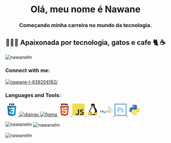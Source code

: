 <h1 align="center">Olá, meu nome é Nawane</h1>
<h3 align="center">Começando minha carreira no mundo da tecnologia. </h3>
<h2 align="center"> 👩🏻‍💻 Apaixonada por tecnologia, gatos e cafe 🐈 ☕️ </h2>

<p align="left"> <img src="https://komarev.com/ghpvc/?username=nawanelm&label=Profile%20views&color=0e75b6&style=flat" alt="nawanelm" /> </p>

<h3 align="left">Connect with me:</h3>
<p align="left">
<a href="https://linkedin.com/in/nawane-l-639204182/" target="blank"><img align="center" src="https://raw.githubusercontent.com/rahuldkjain/github-profile-readme-generator/master/src/images/icons/Social/linked-in-alt.svg" alt="nawane-l-639204182/" height="30" width="40" /></a>
</p>

<h3 align="left">Languages and Tools:</h3>
<p align="left"> <a href="https://www.w3schools.com/css/" target="_blank" rel="noreferrer"> <img src="https://raw.githubusercontent.com/devicons/devicon/master/icons/css3/css3-original-wordmark.svg" alt="css3" width="40" height="40"/> </a> <a href="https://www.djangoproject.com/" target="_blank" rel="noreferrer"> <img src="https://cdn.worldvectorlogo.com/logos/django.svg" alt="django" width="40" height="40"/> </a> <a href="https://www.figma.com/" target="_blank" rel="noreferrer"> <img src="https://www.vectorlogo.zone/logos/figma/figma-icon.svg" alt="figma" width="40" height="40"/> </a> <a href="https://www.w3.org/html/" target="_blank" rel="noreferrer"> <img src="https://raw.githubusercontent.com/devicons/devicon/master/icons/html5/html5-original-wordmark.svg" alt="html5" width="40" height="40"/> </a> <a href="https://developer.mozilla.org/en-US/docs/Web/JavaScript" target="_blank" rel="noreferrer"> <img src="https://raw.githubusercontent.com/devicons/devicon/master/icons/javascript/javascript-original.svg" alt="javascript" width="40" height="40"/> </a> <a href="https://www.linux.org/" target="_blank" rel="noreferrer"> <img src="https://raw.githubusercontent.com/devicons/devicon/master/icons/linux/linux-original.svg" alt="linux" width="40" height="40"/> </a> <a href="https://www.mysql.com/" target="_blank" rel="noreferrer"> <img src="https://raw.githubusercontent.com/devicons/devicon/master/icons/mysql/mysql-original-wordmark.svg" alt="mysql" width="40" height="40"/> </a> <a href="https://www.photoshop.com/en" target="_blank" rel="noreferrer"> <img src="https://raw.githubusercontent.com/devicons/devicon/master/icons/photoshop/photoshop-line.svg" alt="photoshop" width="40" height="40"/> </a> <a href="https://www.python.org" target="_blank" rel="noreferrer"> <img src="https://raw.githubusercontent.com/devicons/devicon/master/icons/python/python-original.svg" alt="python" width="40" height="40"/> </a> </p>

<p><img align="left" src="https://github-readme-stats.vercel.app/api/top-langs?username=nawanelm&show_icons=true&locale=PT-BR&layout=compact&theme=jolly" alt="nawanelm" /></p>

<p>&nbsp;<img align="center" src="https://github-readme-stats.vercel.app/api?username=nawanelm&show_icons=true&locale=PT-BR&theme=jolly" alt="nawanelm" /></p>

<p><img align="center" src="https://github-readme-streak-stats.herokuapp.com/?user=nawanelm&theme=jolly&locale=PT-BR" alt="nawanelm" /></p>
